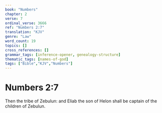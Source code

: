 ```yaml
---
book: "Numbers"
chapter: 2
verse: 7
ordinal_verse: 3666
ref: "Numbers 2:7"
translation: "KJV"
genre: "Law"
word_count: 19
topics: []
cross_references: []
grammar_tags: [inference-opener, genealogy-structure]
thematic_tags: [names-of-god]
tags: ["Bible","KJV","Numbers"]
---
```


# Numbers 2:7

Then the tribe of Zebulun: and Eliab the son of Helon shall be captain of the children of Zebulun.
